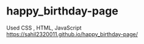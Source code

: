 # happy_birthday-page
Used CSS , HTML, JavaScript
https://sahil2320011.github.io/happy_birthday-page/

